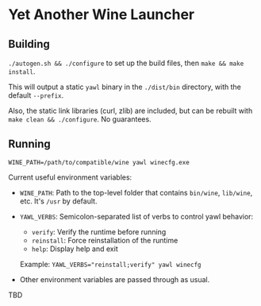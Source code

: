 # Yet Another Wine Launcher

## Building

`./autogen.sh && ./configure` to set up the build files, then `make && make install`.

This will output a static `yawl` binary in the `./dist/bin` directory, with the default `--prefix`.

Also, the static link libraries (curl, zlib) are included, but can be rebuilt with `make clean && ./configure`. No guarantees.

## Running

`WINE_PATH=/path/to/compatible/wine yawl winecfg.exe`

Current useful environment variables:
- `WINE_PATH`: Path to the top-level folder that contains `bin/wine`, `lib/wine`, etc. It's `/usr` by default.
- `YAWL_VERBS`: Semicolon-separated list of verbs to control yawl behavior:
  - `verify`: Verify the runtime before running
  - `reinstall`: Force reinstallation of the runtime
  - `help`: Display help and exit
  
  Example: `YAWL_VERBS="reinstall;verify" yawl winecfg`
- Other environment variables are passed through as usual.

TBD
